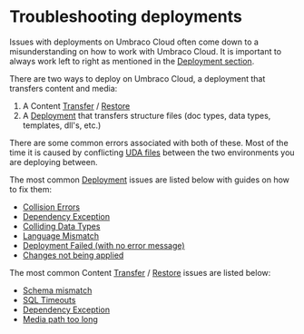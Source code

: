 # Troubleshooting deployments

Issues with deployments on Umbraco Cloud often come down to a misunderstanding on how to work with Umbraco Cloud. It is important to always work left to right as mentioned in the [Deployment section](../../deployment/README.md).

There are two ways to deploy on Umbraco Cloud, a deployment that transfers content and media:

1. A Content [Transfer](../../deployment/content-transfer.md) / [Restore](../../deployment/restoring-content/)
2. A [Deployment](../../deployment/cloud-to-cloud.md) that transfers structure files (doc types, data types, templates, dll's, etc.)

There are some common errors associated with both of these. Most of the time it is caused by conflicting [UDA files](../../set-up/power-tools/generating-uda-files.md#what-are-uda-files) between the two environments you are deploying between.

The most common [Deployment](../../deployment/cloud-to-cloud.md) issues are listed below with guides on how to fix them:

* [Collision Errors](structure-error.md)
* [Dependency Exception](dependency-exceptions.md)
* [Colliding Data Types](colliding-datatypes.md)
* [Language Mismatch](language-mismatch.md)
* [Deployment Failed (with no error message)](deployment-failed.md)
* [Changes not being applied](changes-not-being-applied.md)

The most common Content [Transfer](../../deployment/content-transfer.md) / [Restore](../../deployment/restoring-content/) issues are listed below:

* [Schema mismatch](schema-mismatches.md)
* [SQL Timeouts](https://docs.umbraco.com/umbraco-deploy/deploy-settings#timeout-settings)
* [Dependency Exception](dependency-exceptions.md)
* [Media path too long](path-too-long-exception.md)
